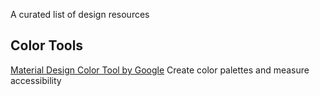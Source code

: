 A curated list of design resources

## Color Tools
[Material Design Color Tool by Google](https://material.io/tools/color/#!/?view.left=0&view.right=0)
Create color palettes and measure accessibility
